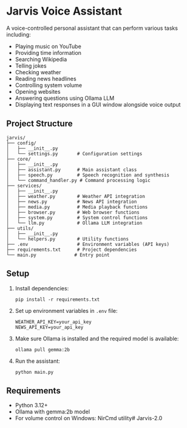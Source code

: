 # Jarvis Voice Assistant

A voice-controlled personal assistant that can perform various tasks including:
- Playing music on YouTube
- Providing time information
- Searching Wikipedia
- Telling jokes
- Checking weather
- Reading news headlines
- Controlling system volume
- Opening websites
- Answering questions using Ollama LLM
- Displaying text responses in a GUI window alongside voice output

## Project Structure

```
jarvis/
├── config/
│   ├── __init__.py
│   └── settings.py       # Configuration settings
├── core/
│   ├── __init__.py
│   ├── assistant.py      # Main assistant class
│   ├── speech.py         # Speech recognition and synthesis
│   └── command_handler.py # Command processing logic
├── services/
│   ├── __init__.py
│   ├── weather.py        # Weather API integration
│   ├── news.py           # News API integration
│   ├── media.py          # Media playback functions
│   ├── browser.py        # Web browser functions
│   ├── system.py         # System control functions
│   └── llm.py            # Ollama LLM integration
├── utils/
│   ├── __init__.py
│   └── helpers.py        # Utility functions
├── .env                  # Environment variables (API keys)
├── requirements.txt      # Project dependencies
└── main.py              # Entry point
```

## Setup

1. Install dependencies:
   ```
   pip install -r requirements.txt
   ```

2. Set up environment variables in `.env` file:
   ```
   WEATHER_API_KEY=your_api_key
   NEWS_API_KEY=your_api_key
   ```

3. Make sure Ollama is installed and the required model is available:
   ```
   ollama pull gemma:2b
   ```

4. Run the assistant:
   ```
   python main.py
   ```

## Requirements

- Python 3.12+
- Ollama with gemma:2b model
- For volume control on Windows: NirCmd utility#   J a r v i s - 2 . 0 
 
 